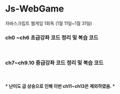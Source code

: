 # Js-WebGame
자바스크립트 웹게임 1회독 (1월 11일~1월 31일) 
<h3> ch0 ~ch6 초급강좌 코드 정리 및 복습 코드 </h3> </br> 
<h3> ch7~ch9.10 중급강좌 코드 정리 및 복습 코드 </h3> </br>
<h4> * 난이도 급 상승으로 인해 이번 ch11~ch13은 제외하였음. *</h4> 
